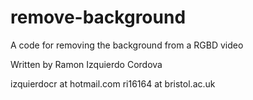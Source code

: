 # remove-background
A code for removing the background from a RGBD video

Written by Ramon Izquierdo Cordova

izquierdocr at hotmail.com
ri16164 at bristol.ac.uk

